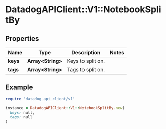 # DatadogAPIClient::V1::NotebookSplitBy

## Properties

| Name     | Type                    | Description       | Notes |
| -------- | ----------------------- | ----------------- | ----- |
| **keys** | **Array&lt;String&gt;** | Keys to split on. |       |
| **tags** | **Array&lt;String&gt;** | Tags to split on. |       |

## Example

```ruby
require 'datadog_api_client/v1'

instance = DatadogAPIClient::V1::NotebookSplitBy.new(
  keys: null,
  tags: null
)
```
